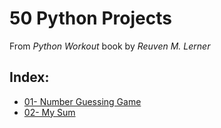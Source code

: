 <h1>50 Python Projects</h1>
<p>From <i>Python Workout</i> book by <i>Reuven M. Lerner</i></p>
<h2>Index: </h2>
<ul>
  <li><a href="01-NumberGuessingGame.py">01- Number Guessing Game</a></li>
  <li><a href="02-MySum">02- My Sum</a></li>
</ul>

